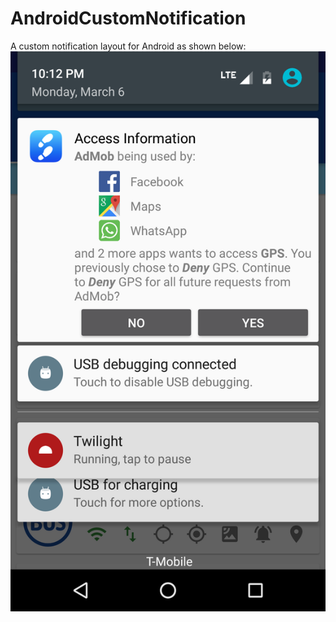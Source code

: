 # AndroidCustomNotification

A custom notification layout for Android as shown below:
![Alt text](Screenshot_20170306-221243.png?raw=true "Screenshot")
